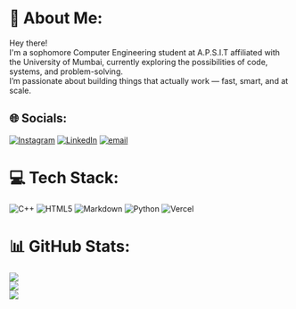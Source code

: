 # 💫 About Me:
Hey there!<br>I'm a sophomore Computer Engineering student at A.P.S.I.T affiliated with the University of Mumbai, currently exploring the possibilities of code, systems, and problem-solving.<br>I’m passionate about building things that actually work — fast, smart, and at scale.


## 🌐 Socials:
[![Instagram](https://img.shields.io/badge/Instagram-%23E4405F.svg?logo=Instagram&logoColor=white)](https://instagram.com/ishaan_dandekar) [![LinkedIn](https://img.shields.io/badge/LinkedIn-%230077B5.svg?logo=linkedin&logoColor=white)](https://linkedin.com/in/ishaan-dandekar) [![email](https://img.shields.io/badge/Email-D14836?logo=gmail&logoColor=white)](mailto:ishaan.dandekar@gmail.com) 

# 💻 Tech Stack:
![C++](https://img.shields.io/badge/c++-%2300599C.svg?style=plastic&logo=c%2B%2B&logoColor=white) ![HTML5](https://img.shields.io/badge/html5-%23E34F26.svg?style=plastic&logo=html5&logoColor=white) ![Markdown](https://img.shields.io/badge/markdown-%23000000.svg?style=plastic&logo=markdown&logoColor=white) ![Python](https://img.shields.io/badge/python-3670A0?style=plastic&logo=python&logoColor=ffdd54) ![Vercel](https://img.shields.io/badge/vercel-%23000000.svg?style=plastic&logo=vercel&logoColor=white)
# 📊 GitHub Stats:
![](https://github-readme-stats.vercel.app/api?username=ishaan-dandekar&theme=transparent&hide_border=false&include_all_commits=true&count_private=true)<br/>
![](https://nirzak-streak-stats.vercel.app/?user=ishaan-dandekar&theme=transparent&hide_border=false)<br/>
![](https://github-readme-stats.vercel.app/api/top-langs/?username=ishaan-dandekar&theme=transparent&hide_border=false&include_all_commits=true&count_private=true&layout=compact)

<!-- Proudly created with GPRM ( https://gprm.itsvg.in ) -->
